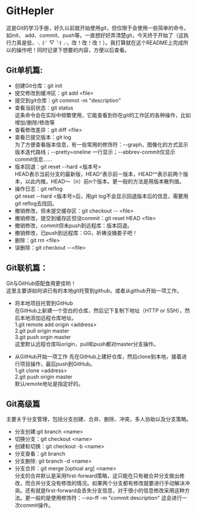 # GitHepler
这是Git的学习手册，好久以前就开始使用git，但仅限于会使用一些简单的命令，如init、
add、commit、push等。一直想好好弄清楚git，今天终于开始了（这执行力真是低，╮(╯▽╰)╭，改！改！改！）。我打算就在这个README上完成所以的操作吧！同时记录下想要的内容，方便以后查看。</br>

## Git单机篇:
- 创建Git仓库：git init
- 提交修改到缓冲区：git add \<file\>
- 提交到git仓库：git commot -m "description"
- 查看当前状态：git status</br>
这条命令会在实际中频繁使用，它能查看到你在git的工作区的各种操作，比如增加/删除/修改等
- 查看修改差异：git diff \<file\>
- 查看已提交版本：git log</br>
为了方便查看版本信息，有一些常用的修饰符：--graph，图像化的方式显示版本迭代路线；--pretty=oneline 一行显示；--abbrev-commit仅显示commit信息......
- 版本回退：git reset --hard \<版本号\></br>
HEAD表示当前分支的最新版，HEAD^表示前一版本，HEAD^^表示前两个版本，以此内推。HEAD～（n）前n个版本。更一般的方法是用版本散列值。
- 操作日志：git reflog</br>
git reset --hard \<版本号\>后，用git log不会显示回退版本后的信息，需要用git reflog去找回。
- 撤销修改，但未提交缓存区：git checkout -- \<file\>
- 撤销修改，提交到缓存区但没commit：git reset HEAD \<file\>
- 撤销修改，commit但未push到远程库：版本回退。
- 撤销修改，已push到远程库：GG，祈祷没捅娄子吧！
- 删除：git rm \<file\>
- 误删除：git checkout --\<file\>

## Git联机篇：
Git与GitHub搭配食用更佳哟！<br>
这里主要讲如何讲已有的本地git托管到github，或者从github开始一项工作。

- 将本地项目托管到GitHub<br>
在GitHub上新建一个空白的仓库，然后记下复制下地址（HTTP or SSH），然后本地添加远程仓库地址。</br>
1.git remote add origin \<address\></br>
2.git pull origin master<br>
3.git push orgin master</br>
这里默认远程仓库叫origin，pull和push都对master分支操作。</br>

- 从GitHub开始一项工作
先在GitHub上建好仓库，然后clone到本地，接着进行项目操作，最后push到GitHub。</br>
1.git clone \<address\><br>
2.git push origin master</br>
默认remote地址是指定好的。

## Git高级篇
主要关于分支管理，包括分支创建、合并、删除、冲突，多人协助以及分支策略。</br>
- 分支创建:git branch \<name\>
- 切换分支：git checkout \<name\>
- 创建和切换：git checkout -b \<name\>
- 分支查看：git branch
- 分支删除: git branch -d \<name\>
- 分支合并：git merge [optioal arg] \<name\></br>
分支的合并默认是采用first-forward策略，这只能在只有被合并分支做出修改，而合并分支没有修改的情况。如果两个分支都有修改就要进行手动解决冲突。还有就是first-forward会丢失分支信息，对于很小的信息修改采用这种方法。更一般的是使用修饰符：--no-ff -m "commit description" 这会进行一次commit操作。</br>
